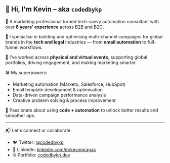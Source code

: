 ## 👋 Hi, I'm Kevin – aka `codedbykp`

🎯 A marketing professional turned tech-savvy automation consultant with over **8 years' experience** across B2B and B2C.

📍 I specialise in building and optimising multi-channel campaigns for global brands in the **tech and legal** industries — from **email automation** to full-funnel workflows.

💼 I’ve worked across **physical and virtual events**, supporting global portfolios, driving engagement, and making marketing smarter.

🛠️ My superpowers:
- Marketing automation (Marketo, Salesforce, HubSpot)
- Email template development & optimisation
- Data-driven campaign performance analysis
- Creative problem solving & process improvement

🚀 Passionate about using **code + automation** to unlock better results and smoother ops.

---

📬 Let's connect or collaborate:
- 🐦 Twitter: [@codedbykp](#)
- 💼 LinkedIn: [linkedin.com/in/kevinpragas](#)
- 🌐 Portfolio: [codedbykp.dev](#)
